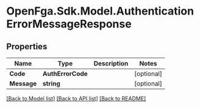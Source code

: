 # OpenFga.Sdk.Model.AuthenticationErrorMessageResponse

## Properties

Name | Type | Description | Notes
------------ | ------------- | ------------- | -------------
**Code** | **AuthErrorCode** |  | [optional] 
**Message** | **string** |  | [optional] 

[[Back to Model list]](../README.md#models) [[Back to API list]](../README.md#api-endpoints) [[Back to README]](../README.md)

